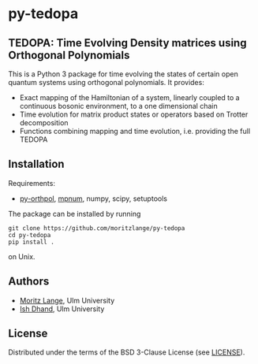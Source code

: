 # py-tedopa
## TEDOPA: Time Evolving Density matrices using Orthogonal Polynomials
This is a Python 3 package for time evolving the states of certain open quantum systems using orthogonal polynomials. It provides:
* Exact mapping of the Hamiltonian of a system, linearly coupled to a continuous bosonic environment, to a one dimensional chain
* Time evolution for matrix product states or operators based on Trotter decomposition
* Functions combining mapping and time evolution, i.e. providing the full TEDOPA

## Installation
Requirements:

* [py-orthpol](https://github.com/moritzlange/py-orthpol), [mpnum](https://github.com/dseuss/mpnum), numpy, scipy, setuptools

The package can be installed by running

    git clone https://github.com/moritzlange/py-tedopa
    cd py-tedopa
    pip install .
on Unix.

## Authors
* [Moritz Lange](https://github.com/moritzlange), Ulm University
* [Ish Dhand](https://github.com/ishdhand), Ulm University

## License 
Distributed under the terms of the BSD 3-Clause License (see [LICENSE](LICENSE)).